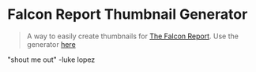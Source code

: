 # Falcon Report Thumbnail Generator
> A way to easily create thumbnails for [The Falcon Report](https://www.youtube.com/c/TheFalconReport). Use the generator [here](https://khui0.github.io/fr-generator/)

"shout me out" -luke lopez
